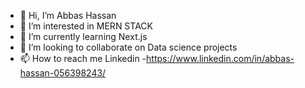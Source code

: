 - 👋 Hi, I’m Abbas Hassan
- 👀 I’m interested in MERN STACK
- 🌱 I’m currently learning Next.js
- 💞️ I’m looking to collaborate on Data science projects
- 📫 How to reach me Linkedin -https://www.linkedin.com/in/abbas-hassan-056398243/

<!---
Slayer-Regen/Slayer-Regen is a ✨ special ✨ repository because its `README.md` (this file) appears on your GitHub profile.
You can click the Preview link to take a look at your changes.
--->
